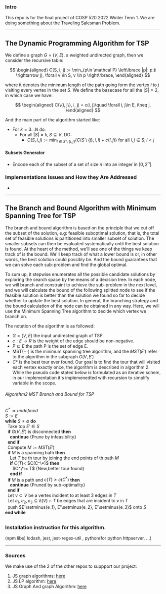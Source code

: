 ### **Intro**

This repo is for the final project of COSP 520 2022 Winter Term 1. We are doing something about the Traveling Salesman Problem. 

---
## **The Dynamic Programming Algorithm for TSP**

We define a graph $G = (V, E)$, a weighted undirected graph, then we consider the recursive table: 

$$
\begin{aligned}
    C(S, i, j) := \min_{p\in \mathcal P}
    \left\lbrace
        |p|: p:(i \rightarrow j), \forall v \in S, v \in p
    \right\rbrace, 
\end{aligned}
$$

where it denotes the minimum length of the path going form the vertex $i$ to $j$ visiting every vertex in the set $S$. We define the basecase for all the $|S| = 2$, in which case we have: 

$$
\begin{aligned}
    C(\{i, j\}, i, j) = c(i, j)\quad \forall i, j\in E, i\neq j, 
\end{aligned}
$$

And the main part of the algorithm started like: 

* For $k = 3...N$ do: 
  * For all $|S| = k, S \subseteq V$, DO: 
    * $C(S, i, j) :=\min_{l \in S\setminus \{i, j\}}\{C(S\setminus \{j\}, i, l) + c(l, j)\}$ for all $i ,j \in S; i < j$

#### **Subsets Generator**

* Encode each of the subset of a set of size $n$ into an integer in $[0, 2^n]$. 

### **Implementations Issues and How they Are Addressed**

* 

---
## **The Branch and Bound Algorithm with Minimum Spanning Tree for TSP**

The branch and bound algorithm is based on the principle that we cut off the subset of the solution, e.g: feasible suboptimal solution, that is, the total set of feasible solutions is partitioned into smaller subset of solution. The smaller subsets can then be evaluated systematically until the best solution is found. 
At the heart of the method, we'll see one of the things we keep track of is the bound. We'll keep track of what a lower bound is or, in other words, the best solution could possibly be. And the bound guarantees that we can solve each sub-problem and find the global optimal.

To sum up, it stepwise enumerates all the possible candidate solutions by exploring the search space by the means of a decision tree.
In each node, we will branch and constraint to achieve the sub-problem in the next level, and we will calculate the bound of the following splitted node to see if the feasible solution is better than the solution we found so far to decide whether to update the best solution. 
In general, the branching strategy and the bound calculation of the node can be obtained in any way. 
Here, we will use the Minimum Spanning Tree algorithm to decide which vertex we branch on.


The notation of the algorithm is as followed:

 * $G = (V,E)$ the input undirected graph of TSP.
 * $c : E  \rightarrow  R$ is the weight of the edge should be non-negative.
 * $P \subseteq E$ the path P is the set of edge E.
 * $\text{MST}(\cdots)$ is the minimum spanning tree algorithm, and the $MST(E')$ refer to the algorithm in the subgraph $G(V,E')$
 * $C*$ is the best tour ever found.
Our goal is to find the tour that will visited each vertex exactly once, the algorithm is described in algorithm 2. While the pseudo code stated below is formulated as an iterative schem, in our implementation it's implemenedted with recursion to simplify variable in the scope.

###### Algorithm2 MST Branch and Bound for TSP

##


$C^* := undefined$<br/>
$S :={E}$<br/>
**while** $S \neq \emptyset$ **do**<br/>
&nbsp; Take top $E' \in S$ <br/>
&nbsp; **if** $G(V,E')$ is disconnected **then** <br/>
&nbsp; &nbsp; **continue** {Prune by infeasibility}<br/>
&nbsp; **end if**<br/>
&nbsp; Compute $M:=MST(E')$<br/>
&nbsp; **if** $M$ is a spanning bath **then**<br/>
&nbsp; &nbsp; Let $T$ be th tour by joining the end points of th path $M$<br/>
&nbsp; &nbsp; **if** $C(T)<$ $C(C^\*)$ **then**<br/>
&nbsp; &nbsp; &nbsp; $C^\*:= T$ {New,better tour found}<br/>
&nbsp; &nbsp; **end if**<br/>
&nbsp; **if** $M$ is a path and $c(T) \ge c(C^*)$ **then**<br/>
&nbsp; &nbsp; **continue** {Pruned by sub-optimality}<br/>
&nbsp; **end if**<br/>
&nbsp; Let $v \subset V$ be a vertex incident to at least 3 edges in $T$<br/>
&nbsp; Let $e_1, e_2, e_3 \subseteq \delta(V) \cap T$ be edges that are incident to $v$ in $T$<br/>
&nbsp; push $E'\setminus\{e_1}, E'\setminus\{e_2\}, E'\setminus\{e_3\}$ onto $S$<br/>
**end while**

##


### Installation instruction for this algorithm. 

(npm libs) lodash, jest, jest-regex-util , python(for python httpserver, ...)

---
### **Sources**

We make use of the 2 of the other repos to suppport our project: 
1. JS graph algorithms: [here](https://github.com/chen0040/js-graph-algorithms)
2. JS LP algorithm: [here](https://github.com/JWally/jsLPSolver)
3. JS Graph And graph Algorithm: [here](https://github.com/dagrejs/graphlib/wiki#browser-scripts)
